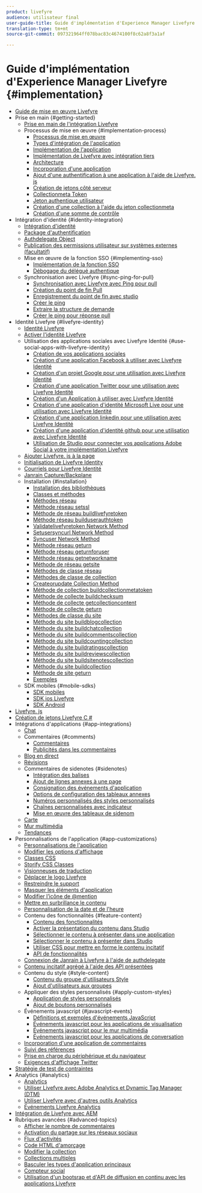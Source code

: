 ```yaml
---
product: livefyre
audience: utilisateur final
user-guide-title: Guide d'implémentation d'Experience Manager Livefyre
translation-type: tm+mt
source-git-commit: 097321964ff078bac83c4674100f8c62a8f3a1af

---
```



# Guide d'implémentation d'Experience Manager Livefyre {#implementation}

+ [Guide de mise en œuvre Livefyre](home.md)
+ Prise en main {#getting-started}
   + [Prise en main de l'intégration Livefyre](c-getting-started/c-getting-started.md)
   + Processus de mise en œuvre {#implementation-process}
      + [Processus de mise en œuvre](c-getting-started/c-implementation-process/c-implementation-process.md)
      + [Types d'intégration de l'application](c-getting-started/c-implementation-process/c-app-integration-types.md)
      + [Implémentation de l'application](c-getting-started/designer-app-implementation.md)
      + [Implémentation de Livefyre avec intégration tiers](c-app-integrations/implement-livefyre-3rd-party.md)
      + [Architecture](c-getting-started/c-implementation-process/c-architecture.md)
      + [Incorporation d'une application](c-getting-started/c-implementation-process/c-using-livefyre.js-to-create-customize-and-use-apps-on-your-site.md)
      + [Ajout d'une authentification à une application à l'aide de Livefyre. js](c-getting-started/c-implementation-process/c-add-authetication-to-an-app-using-livefyre.js.md)
      + [Création de jetons côté serveur](c-getting-started/c-implementation-process/c-build-server-side-tokens.md)
      + [Collectionmeta Token](c-getting-started/c-implementation-process/c-collectionmeta-tokent.md)
      + [Jeton authentique utilisateur](c-getting-started/c-implementation-process/c-user-auth-token.md)
      + [Création d'une collection à l'aide du jeton collectionmeta](t-create-a-collectionmeta-token.md)
      + [Création d'une somme de contrôle](c-creating-a-checksum.md)
+ Intégration d'identité {#identity-integration}
   + [Intégration d'identité](t-about-identity-integration/t-about-identity-integration.md)
   + [Package d'authentification](t-about-identity-integration/c-authorization-package.md)
   + [Authdelegate Object](t-about-identity-integration/c-building-an-auth-delegate.md)
   + [Publication des permissions utilisateur sur systèmes externes (facultatif)](t-about-identity-integration/c-posting-user-permissions-to-external-systems.md)
   + Mise en œuvre de la fonction SSO {#implementing-sso}
      + [Implémentation de la fonction SSO](t-about-identity-integration/c-implementing-sso/c-implementing-sso.md)
      + [Débogage du délégué authentique](t-about-identity-integration/c-implementing-sso/c-debugging-auth.md)
   + Synchronisation avec Livefyre {#sync-ping-for-pull}
      + [Synchronisation avec Livefyre avec Ping pour pull](t-about-identity-integration/t-sync-with-livefyre-using-ping-for-pull/t-sync-with-livefyre-using-ping-for-pull.md)
      + [Création du point de fin Pull](t-about-identity-integration/t-sync-with-livefyre-using-ping-for-pull/t-build-the-pull-endpoint.md)
      + [Enregistrement du point de fin avec studio](t-about-identity-integration/t-sync-with-livefyre-using-ping-for-pull/c-register-the-endpoint-with-studio.md)
      + [Créer le ping](t-about-identity-integration/t-sync-with-livefyre-using-ping-for-pull/t-build-the-ping.md)
      + [Extraire la structure de demande](t-about-identity-integration/t-sync-with-livefyre-using-ping-for-pull/t-pull-request-structure.md)
      + [Créer le ping pour réponse pull](t-about-identity-integration/t-sync-with-livefyre-using-ping-for-pull/c-build-the-ping-for-pull-response.md)
+ Identité Livefyre {#livefyre-identity}
   + [Identité Livefyre](c-livefyre-identity-comp/c-livefyre-identity-comp.md)
   + [Activer l'identité Livefyre](c-livefyre-identity-comp/t-enable-livefyre-identity.md)
   + Utilisation des applications sociales avec Livefyre Identité {#use-social-apps-with-livefyre-identity}
      + [Création de vos applications sociales](c-livefyre-identity-comp/t-create-your-social-apps.md)
      + [Création d'une application Facebook à utiliser avec Livefyre Identité](c-livefyre-identity-comp/t-create-a-facebook-app-for-use-with-livefyre-identity.md)
      + [Création d'un projet Google pour une utilisation avec Livefyre Identité](c-livefyre-identity-comp/t-create-a-google-project-for-use-with-livefyre-identity.md)
      + [Création d'une application Twitter pour une utilisation avec Livefyre Identité](c-livefyre-identity-comp/t-create-a-twitter-app-for-use-with-livefyre-identity.md)
      + [Création d'un Application à utiliser avec Livefyre Identité](c-livefyre-identity-comp/t-create-a-yahoo-app-for-use-with-livefyre-identity.md)
      + [Création d'une application d'identité Microsoft Live pour une utilisation avec Livefyre Identité](c-livefyre-identity-comp/t-create-a-microsoft-live-id-app-for-use-with-livefyre-identity.md)
      + [Création d'une application linkedin pour une utilisation avec Livefyre Identité](c-livefyre-identity-comp/t-create-a-linkedin-app-for-use-with-livefyre-identity.md)
      + [Création d'une application d'identité github pour une utilisation avec Livefyre Identité](c-livefyre-identity-comp/c-create-a-github-identity.md)
      + [Utilisation de Studio pour connecter vos applications Adobe Social à votre implémentation Livefyre](c-livefyre-identity-comp/t-using-studio-to-connect-your-social-apps-to-your-livefyre-implementation.md)
   + [Ajouter Livefyre. js à la page](c-livefyre-identity-comp/t-add-livefyre.js-to-the-page.md)
   + [Initialisation de Livefyre Identity](c-livefyre-identity-comp/t-initialize-livefyre-identity.md)
   + [Courriels pour Livefyre Identité](c-livefyre-identity-comp/c-emails-for-livefyre-identity.md)
   + [Janrain Capture/Backplane](c-livefyre-identity-comp/c-janrain-capture-backplane-comp.md)
   + Installation {#installation}
      + [Installation des bibliothèques](c-installing-libraries/c-installing-libraries.md)
      + [Classes et méthodes](c-installing-libraries/c-methods-livefyre.md)
      + [Méthodes réseau](c-installing-libraries/c-network-methods.md)
      + [Méthode réseau setssl](c-installing-libraries/r-setssl-method.md)
      + [Méthode de réseau buildlivefyretoken](c-installing-libraries/r-buildlivefyretoken-method.md)
      + [Méthode réseau builduserauthtoken](c-installing-libraries/r-builduserauthtoken-method.md)
      + [Validatelivefyretoken Network Method](c-installing-libraries/c-validatelivefyretoken-network-method.md)
      + [Setusersyncurl Network Method](c-installing-libraries/r-setusersyncurl-method.md)
      + [Syncuser Network Method](c-installing-libraries/r-syncuser-method.md)
      + [Méthode réseau geturn](c-installing-libraries/r-geturn-method.md)
      + [Méthode réseau geturnforuser](c-installing-libraries/r-geturnforuser-method.md)
      + [Méthode réseau getnetworkname](c-installing-libraries/r-getnetworkname-method.md)
      + [Méthode de réseau getsite](c-installing-libraries/r-getsite-method.md)
      + [Méthodes de classe réseau](c-installing-libraries/c-network-class-methods.md)
      + [Méthodes de classe de collection](c-installing-libraries/c-collection-methods.md)
      + [Createorupdate Collection Method](c-installing-libraries/r-createorupdate-collection-method.md)
      + [Méthode de collection buildcollectionmetatoken](c-installing-libraries/r-buildcollectionmetatoken-collection-method.md)
      + [Méthode de collecte buildchecksum](c-installing-libraries/r-buildchecksum-collection-method.md)
      + [Méthode de collecte getcollectioncontent](c-installing-libraries/t-getcollectioncontent-collection-method.md)
      + [Méthode de collecte geturn](c-installing-libraries/r-geturn-collection-method.md)
      + [Méthodes de classe du site](c-installing-libraries/c-site-methods.md)
      + [Méthode du site buildblogcollection](c-installing-libraries/r-buildblogcollection-site-method.md)
      + [Méthode du site buildchatcollection](c-installing-libraries/r-buildchatcollection-site-method.md)
      + [Méthode du site buildcommentscollection](c-installing-libraries/r-buildcommentscollection-site-method.md)
      + [Méthode du site buildcountingcollection](c-installing-libraries/r-buildcountingcollection-site-method.md)
      + [Méthode du site buildratingscollection](c-installing-libraries/r-buildratingscollection-site-method.md)
      + [Méthode du site buildreviewscollection](c-installing-libraries/r-buildreviewscollection-site-method.md)
      + [Méthode du site buildsitenotescollection](c-installing-libraries/r-buildsitenotescollection-site-method.md)
      + [Méthode du site buildcollection](c-installing-libraries/r-buildcollection-site-method.md)
      + [Méthode de site geturn](c-installing-libraries/r-geturn-site-method.md)
      + [Exemples](c-installing-libraries/c-libraries-examples.md)
   + SDK mobiles {#mobile-sdks}
      + [SDK mobiles](c-mobile-sdks/c-mobile-sdks.md)
      + [SDK ios Livefyre](c-mobile-sdks/c-livefyre-ios-sdk.md)
      + [SDK Android](c-mobile-sdks/c-android-sdk.md)
+ [Livefyre. js](c-livefyre.js.md)
+ [Création de jetons Livefyre C #](c-creating-livefyre-tokens-c-.md)
+ Intégrations d'applications {#app-integrations}
   + [Chat](c-app-integrations/c-app-integratios-chat.md)
   + Commentaires {#comments}
      + [Commentaires](c-app-integrations/c-comments-integration/c-comments-integration.md)
      + [Publicités dans les commentaires](c-app-integrations/c-comments-integration/c-ads-in-comments-integration.md)
   + [Blog en direct](c-app-integrations/c-live-blog-integration.md)
   + [Révisions](c-app-integrations/c-reviews-integration.md)
   + Commentaires de sidenotes {#sidenotes}
      + [Intégration des balises](c-app-integrations/c-sidenotes-integration/r-sidenotes-integration.md)
      + [Ajout de lignes annexes à une page](c-app-integrations/c-sidenotes-integration/r-adding-sidenotes-to-a-page.md)
      + [Consignation des événements d'application](c-app-integrations/c-sidenotes-integration/r-app-events.md)
      + [Options de configuration des tableaux annexes](c-app-integrations/c-sidenotes-integration/r-configuration-options.md)
      + [Numéros personnalisés des styles personnalisés](c-app-integrations/c-sidenotes-integration/r-custom-styles.md)
      + [Chaînes personnalisées avec indicateur](c-app-integrations/c-sidenotes-integration/r-custom-strings.md)
      + [Mise en œuvre des tableaux de sidenom](c-app-integrations/c-sidenotes-integration/r-sidenotes-implementation.md)
   + [Carte](c-app-integrations/c-map-integration.md)
   + [Mur multimédia](c-app-integrations/c-media-wall-integration.md)
   + [Tendances](c-app-integrations/c-trending-integration.md)
+ Personnalisations de l'application {#app-customizations}
   + [Personnalisations de l'application](c-app-customizations/c-app-customizations.md)
   + [Modifier les options d'affichage](c-app-customizations/c-change-display-options.md)
   + [Classes CSS](c-app-customizations/c-css-classes.md)
   + [Storify CSS Classes](c-app-customizations/c-storify-css-classes.md)
   + [Visionneuses de traduction](c-app-customizations/c-translation-sets.md)
   + [Déplacer le logo Livefyre](c-app-customizations/c-move-the-livefyre-logo.md)
   + [Restreindre le support](c-app-customizations/c-restrict-media.md)
   + [Masquer les éléments d'application](c-app-customizations/c-hide-app-elements.md)
   + [Modifier l’icône de @mention](c-app-customizations/c-change-mention-icon.md)
   + [Mettre en surbrillance le contenu](c-app-customizations/c-highlight-content.md)
   + [Personnalisation de la date et de l'heure](c-app-customizations/c-date-time-stamp.md)
   + Contenu des fonctionnalités {#feature-content}
      + [Contenu des fonctionnalités](c-app-customizations/t-feature-content.md)
      + [Activer la présentation du contenu dans Studio](c-app-customizations/t-enable-featuring-content-in-studio.md)
      + [Sélectionner le contenu à présenter dans une application](c-app-customizations/t-select-content-to-feature.md)
      + [Sélectionner le contenu à présenter dans Studio](c-app-customizations/t-select-content-to-feature-from-studio.md)
      + [Utiliser CSS pour mettre en forme le contenu incitatif](c-app-customizations/c-use-css-to-style-featured-content.md)
      + [API de fonctionnalités](c-app-customizations/c-feature-apis.md)
   + [Connexion de Janrain à Livefyre à l'aide de authdelegate](c-app-customizations/c-connecting-janrain-to-livefyre-using-authdelegate.md)
   + [Contenu incitatif agrégé à l'aide des API présentées](c-app-customizations/c-aggregated-featured-content-using-the-featured-apis.md)
   + Contenu du style {#style-content}
      + [Contenu du groupe d'utilisateurs Style](c-app-customizations/c-style-user-group-content.md)
      + [Ajout d'utilisateurs aux groupes](c-app-customizations/c-adding-users-to-groups.md)
   + Appliquer des styles personnalisés {#apply-custom-styles}
      + [Application de styles personnalisés](c-app-customizations/c-applying-custom-styles-.md)
      + [Ajout de boutons personnalisés](c-app-customizations/t-add-custom-buttons.md)
   + Événements javascript {#javascript-events}
      + [Définitions et exemples d'événements JavaScript](c-app-customizations/c-javascript-events.md)
      + [Événements javascript pour les applications de visualisation](c-app-customizations/c-javascript-events-for-visualization-apps.md)
      + [Événements javascript pour le mur multimédia](c-app-customizations/c-javascript-events-media-wall.md)
      + [Événements javascript pour les applications de conversation](c-app-customizations/c-javascript-events-for-conversation-apps.md)
   + [Incorporation d'une application de commentaires](c-app-customizations/c-embed-a-comments-app.md)
   + [Suivi des références](c-app-customizations/c-referral-tracking.md)
   + [Prise en charge du périphérique et du navigateur](c-app-customizations/c-device-and-browser-support.md)
   + [Exigences d'affichage Twitter](c-app-customizations/c-twitter-display-requirements.md)
+ [Stratégie de test de contraintes](c-stress-test-policy.md)
+ Analytics {#analytics}
   + [Analytics](livefyre-analytics/livefyre-analytics.md)
   + [Utiliser Livefyre avec Adobe Analytics et Dynamic Tag Manager (DTM)](livefyre-analytics/c-use-livefyre-with-adobe-analytics.md)
   + [Utiliser Livefyre avec d'autres outils Analytics](livefyre-analytics/c-livefyre-analytics.md)
   + [Événements Livefyre Analytics](livefyre-analytics/c-livefyre-analytics-events.md)
+ [Intégration de Livefyre avec AEM](c-livefyre-aem-integration.md)
+ Rubriques avancées {#advanced-topics}
   + [Afficher le nombre de commentaires](c-advanced-topics/t-display-comment-count.md)
   + [Activation du partage sur les réseaux sociaux](c-advanced-topics/c-enabling-social-sharing.md)
   + [Flux d'activités](c-advanced-topics/c-activity-stream.md)
   + [Code HTML d'amorçage](c-advanced-topics/c-bootstrap-html.md)
   + [Modifier la collection](c-advanced-topics/c-change-collection.md)
   + [Collections multiples](c-advanced-topics/c-multiple-collections.md)
   + [Basculer les types d'application principaux](c-advanced-topics/c-switch-core-app-types.md)
   + [Compteur social](c-advanced-topics/c-social-counter.md)
   + [Utilisation d'un bootsrap et d'API de diffusion en continu avec les applications Livefyre](c-advanced-topics/bootstrap-stream-api.md)
